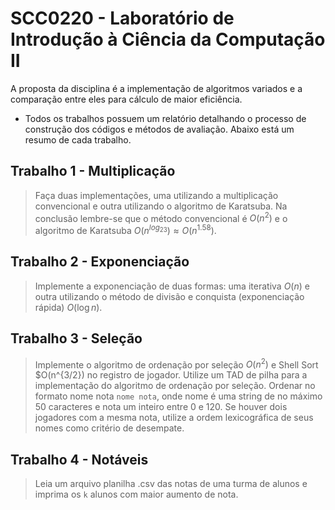 # SCC0220 - Laboratório de Introdução à Ciência da Computação II
A proposta da disciplina é a implementação de algoritmos variados e a comparação entre eles para cálculo de maior eficiência.
- Todos os trabalhos possuem um relatório detalhando o processo de construção dos códigos e métodos de avaliação. Abaixo está um resumo de cada trabalho.

## Trabalho 1 - Multiplicação
> Faça duas implementações, uma utilizando a multiplicação convencional e outra utilizando o algoritmo de Karatsuba. Na conclusão lembre-se que o método convencional é $O(n^{2})$ e o algoritmo de Karatsuba $O(n^{log_23}) \approx O(n^{1.58}).$

## Trabalho 2 - Exponenciação
> Implemente a exponenciação de duas formas: uma iterativa $O(n)$ e outra utilizando o método de divisão e conquista (exponenciação rápida) $O(\log n)$.

## Trabalho 3 - Seleção
> Implemente o algoritmo de ordenação por seleção $O(n^{2})$ e Shell Sort $O(n^{3/2}) no registro de jogador. Utilize um TAD de pilha para a implementação do algoritmo de ordenação por seleção. Ordenar no formato nome nota `nome nota`, onde nome é uma string de no máximo 50 caracteres e nota um inteiro entre 0 e 120. Se houver dois jogadores com a mesma nota, utilize a ordem lexicográfica de seus nomes como critério de desempate.

## Trabalho 4 - Notáveis
> Leia um arquivo planilha .csv das notas de uma turma de alunos e imprima os `k` alunos com maior aumento de nota.

